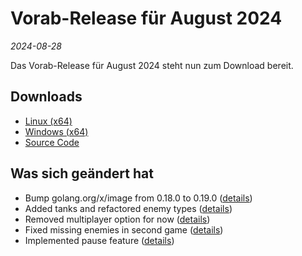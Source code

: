 # Vorab-Release für August 2024

*2024-08-28*

Das Vorab-Release für August 2024 steht nun zum Download bereit.

## Downloads

- [Linux (x64)](http://www.retro-carnage.net/releases/Retro-Carnage-Linux.zip)
- [Windows (x64)](http://www.retro-carnage.net/releases/Retro-Carnage-Windows.zip)
- [Source Code](http://www.retro-carnage.net/releases/Retro-Carnage-Code.zip)

## Was sich geändert hat

- Bump golang.org/x/image from 0.18.0 to 0.19.0 ([details](https://github.com/Retro-Carnage-Team/retro-carnage/pull/128))
- Added tanks and refactored enemy types ([details](https://github.com/Retro-Carnage-Team/retro-carnage/pull/129))
- Removed multiplayer option for now ([details](https://github.com/Retro-Carnage-Team/retro-carnage/pull/130))
- Fixed missing enemies in second game ([details](https://github.com/Retro-Carnage-Team/retro-carnage/pull/131))
- Implemented pause feature ([details](https://github.com/Retro-Carnage-Team/retro-carnage/pull/136))
